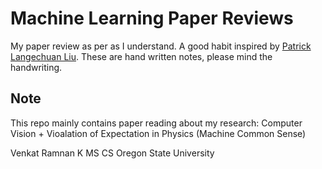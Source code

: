 # Machine Learning Paper Reviews

My paper review as per as I understand. A good habit inspired by [Patrick Langechuan Liu](https://github.com/patrick-llgc/Learning-Deep-Learning).
These are hand written notes, please mind the handwriting.

## Note
This repo mainly contains paper reading about my research: Computer Vision + Vioalation of Expectation in Physics (Machine Common Sense)


Venkat Ramnan K
MS CS Oregon State University
